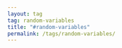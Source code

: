 ```yaml
---
layout: tag
tag: random-variables
title: "#random-variables"
permalink: /tags/random-variables/
---
```

